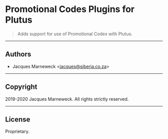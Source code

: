 # Promotional Codes Plugins for Plutus

> Adds support for use of Promotional Codes with Plutus.

---

## Authors

 * Jacques Marneweck <<jacques@siberia.co.za>>

---

## Copyright

2019-2020 Jacques Marneweck.  All rights strictly reserved.

---

## License

Proprietary.

